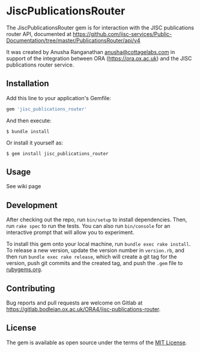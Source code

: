 # JiscPublicationsRouter

The JiscPublicationsRouter gem is for interaction with the JISC publications router API, documented at https://github.com/jisc-services/Public-Documentation/tree/master/PublicationsRouter/api/v4

It was created by Anusha Ranganathan <anusha@cottagelabs.com> in support of the integration between ORA (https://ora.ox.ac.uk) and the JISC publications router service.

## Installation

Add this line to your application's Gemfile:

```ruby
gem 'jisc_publications_router'
```

And then execute:

    $ bundle install

Or install it yourself as:

    $ gem install jisc_publications_router

## Usage

  See wiki page

## Development

After checking out the repo, run `bin/setup` to install dependencies. Then, run `rake spec` to run the tests. You can also run `bin/console` for an interactive prompt that will allow you to experiment.

To install this gem onto your local machine, run `bundle exec rake install`. To release a new version, update the version number in `version.rb`, and then run `bundle exec rake release`, which will create a git tag for the version, push git commits and the created tag, and push the `.gem` file to [rubygems.org](https://rubygems.org).

## Contributing

Bug reports and pull requests are welcome on Gitlab at https://gitlab.bodleian.ox.ac.uk/ORA4/jisc-publications-router.

## License

The gem is available as open source under the terms of the [MIT License](https://opensource.org/licenses/MIT).
